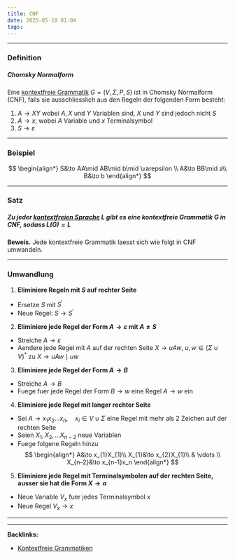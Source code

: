 ```yaml
---
title: CNF
date: 2025-05-10 01:04
tags: 
---
```


----

### Definition 
##### Chomsky Normalform
Eine [kontextfreie Grammatik](kontextfreie_grammatiken) $G=(V,\Sigma,P,S)$ ist in 
Chomsky Normalform (CNF), falls sie ausschliesslich aus den Regeln
der folgenden Form besteht:

1. $A\to XY$ wobei $A,X$ und $Y$ Variablen sind, $X$ und $Y$ sind jedoch 
nicht $S$
2. $A\to x$, wobei $A$ Variable und $x$ Terminalsymbol
3. $S\to \varepsilon$

---

### Beispiel

$$
  \begin{align*}
    S&\to AA\mid AB\mid b\mid \varepsilon \\
    A&\to BB\mid a\\
    B&\to b
  \end{align*}
$$

---

### Satz
##### Zu jeder [kontextfreien Sprache](kontextfreie_sprachen) $L$ gibt es eine kontextfreie Grammatik $G$ in CNF, sodass $L(G)=L$
**Beweis.** Jede kontextfreie Grammatik laesst sich wie folgt in CNF umwandeln.

---

### Umwandlung
1. **Eliminiere Regeln mit $S$ auf rechter Seite** 
 
- Ersetze $S$ mit $S^\prime$
- Neue Regel: $S\to S^{\prime}$

2. **Eliminiere jede Regel der Form $A\to \varepsilon$ mit $A\neq S$**

- Streiche $A\to \varepsilon$
- Aendere jede Regel mit $A$ auf der rechten Seite $X\to uAw, \ u,w\in (\Sigma \cup V)^{*}$ 
zu $X\to uAw\mid uw$ 

3. **Eliminiere jede Regel der Form $A\to B$** 

- Streiche $A\to B$
- Fuege fuer jede Regel der Form $B\to w$ eine Regel $A\to w$ ein 
  
4. **Eliminiere jede Regel mit langer rechter Seite**

- Sei $A\to x_{1}x_{2}\ldots x_n, \quad x_i\in V\cup \Sigma$ eine Regel mit mehr als 2 Zeichen auf der rechten Seite
- Seien $X_{1},X_{2},\ldots X_{n-2}$ neue Variablen
- Fuege folgene Regeln hinzu
$$
  \begin{align*}
    A&\to x_{1}X_{1}\\
    X_{1}&\to x_{2}X_{1}\\ 
    & \vdots \\
    X_{n-2}&\to x_{n-1}x_n
  \end{align*}
$$

5. **Eliminiere jede Regel mit Terminalsymbolen auf der rechten Seite, ausser
sie hat die Form $X\to a$**

- Neue Variable $V_x$ fuer jedes Terminalsymbol $x$
- Neue Regel $V_x\to x$






----

----
**Backlinks:**
- [Kontextfreie Grammatiken](/kontextfreie_grammatiken)
